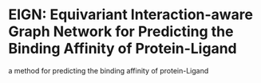 # EIGN: Equivariant Interaction-aware Graph Network for Predicting the Binding Affinity of Protein-Ligand
a method for predicting the binding affinity of protein-Ligand
